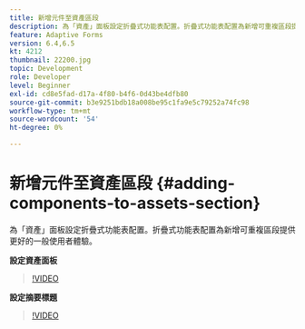 ```yaml
---
title: 新增元件至資產區段
description: 為「資產」面板設定折疊式功能表配置。折疊式功能表配置為新增可重複區段提供更好的一般使用者體驗。
feature: Adaptive Forms
version: 6.4,6.5
kt: 4212
thumbnail: 22200.jpg
topic: Development
role: Developer
level: Beginner
exl-id: cd8e5fad-d17a-4f80-b4f6-0d43be4dfb80
source-git-commit: b3e9251bdb18a008be95c1fa9e5c79252a74fc98
workflow-type: tm+mt
source-wordcount: '54'
ht-degree: 0%

---
```


# 新增元件至資產區段 {#adding-components-to-assets-section}

為「資產」面板設定折疊式功能表配置。折疊式功能表配置為新增可重複區段提供更好的一般使用者體驗。

**設定資產面板**

>[!VIDEO](https://video.tv.adobe.com/v/22200?quality=12&learn=on)

**設定摘要標題**
>[!VIDEO](https://video.tv.adobe.com/v/28387?quality=12&learn=on)
